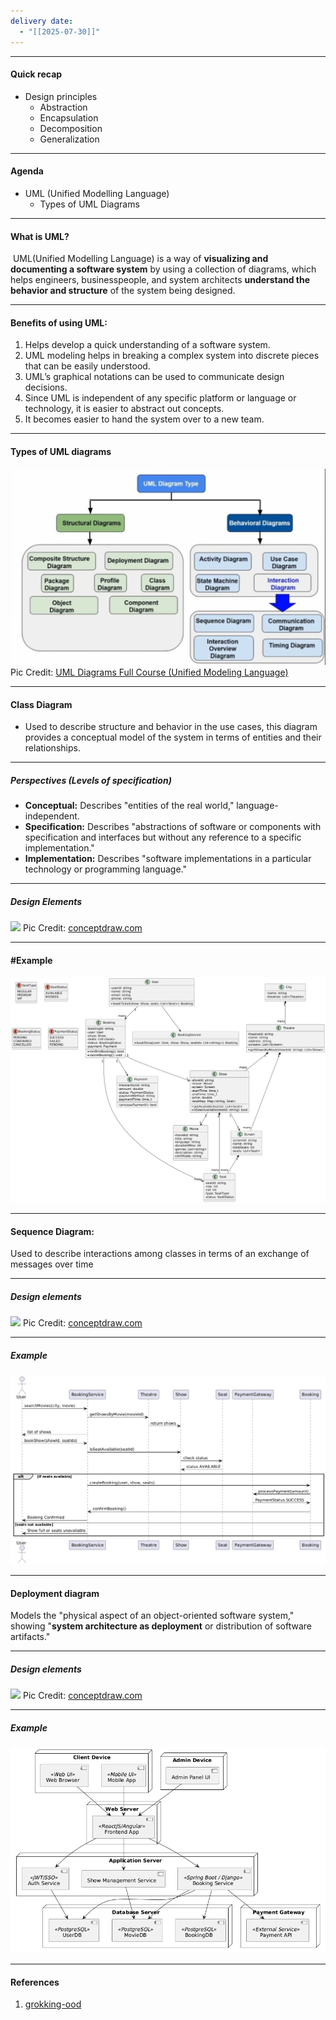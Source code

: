 ```yaml
---
delivery date:
  - "[[2025-07-30]]"
---
```

---
#### Quick recap
- Design principles
	- Abstraction
	- Encapsulation
	- Decomposition
	- Generalization
---
#### Agenda
- UML (Unified Modelling Language)
	- Types of UML Diagrams
---
#### What is UML?
 UML(Unified Modelling Language) is a way of **visualizing and documenting a software system** by using a collection of diagrams, which helps engineers, businesspeople, and system architects **understand the behavior and structure** of the system being designed.

---
#### Benefits of using UML:
1. Helps develop a quick understanding of a software system.
2. UML modeling helps in breaking a complex system into discrete pieces that can be easily understood.
3. UML’s graphical notations can be used to communicate design decisions.
4. Since UML is independent of any specific platform or language or technology, it is easier to abstract out concepts.
5. It becomes easier to hand the system over to a new team.
---
#### Types of UML diagrams

![](https://github.com/Ankush-Chander/IT643-software-design-and-testing/blob/uml/images/uml_diagram_types.jpeg?raw=true)
Pic Credit: [UML Diagrams Full Course (Unified Modeling Language)](https://www.youtube.com/watch?v=WnMQ8HlmeXc)

---
#### Class Diagram
- Used to describe structure and behavior in the use cases, this diagram provides a conceptual model of the system in terms of entities and their relationships.
---

##### Perspectives (Levels of specification)
- **Conceptual:** Describes "entities of the real world," language-independent.
- **Specification:** Describes "abstractions of software or components with specification and interfaces but without any reference to a specific implementation."
- **Implementation:** Describes "software implementations in a particular technology or programming language."

---
##### Design Elements

![](https://www.conceptdraw.com/How-To-Guide/picture/Design-elements-UML-class-diagrams.png)
Pic Credit: [conceptdraw.com](https://www.conceptdraw.com/)

---
#### #Example
![](https://github.com/Ankush-Chander/IT643-software-design-and-testing/blob/uml/images/movie_booking_uml.png?raw=true)

---
#### Sequence Diagram:
Used to describe interactions among classes in terms of an exchange of messages over time

---
##### Design elements
![](https://www.conceptdraw.com/How-To-Guide/picture/Design_Elements-UML_Sequence.png)
Pic Credit: [conceptdraw.com](https://www.conceptdraw.com/)

---
##### Example

![](https://github.com/Ankush-Chander/IT643-software-design-and-testing/blob/uml/images/movie_booking_sequence_uml.png?raw=true)

---
#### Deployment diagram
Models the "physical aspect of an object-oriented software system," showing "**system architecture as deployment** or distribution of software artifacts."

---
##### Design elements
![](https://www.conceptdraw.com/How-To-Guide/picture/Design-elements-UML-deployment-diagrams.png)
Pic Credit: [conceptdraw.com](https://www.conceptdraw.com/)

---
##### Example
![](https://github.com/Ankush-Chander/IT643-software-design-and-testing/blob/uml/images/deployment_diagram.png?raw=true)

---
#### References
1. [grokking-ood](https://alanwanga.github.io/sd/docs/grokking-ood/core/what-is-uml.html)
